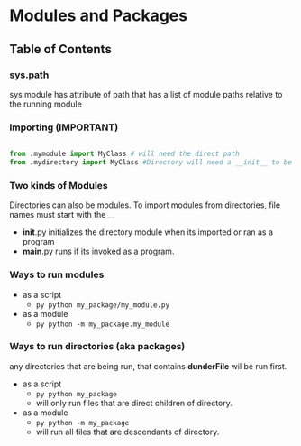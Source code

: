 # Modules and Packages

## Table of Contents

### sys.path

sys module has attribute of path that has a list of module paths relative to the running module

### Importing (IMPORTANT)

```py

from .mymodule import MyClass # will need the direct path
from .mydirectory import MyClass #Directory will need a __init__ to be converted to a package

```

### Two kinds of Modules

Directories can also be modules.
To import modules from directories, file names must start with the __

* __init__.py initializes the directory module when its imported or ran as a program
* __main__.py runs if its invoked as a program.

### Ways to run modules

* as a script
  * ```py python my_package/my_module.py```
* as a module
  * ```py python -m my_package.my_module```

### Ways to run directories (aka packages)

any directories that are being run, that contains __dunderFile__ wil be run first.

* as a script
  * ```py python my_package```
  * will only run files that are direct children of directory.
* as a module
  * ```py python -m my_package```
  * will run all files that are descendants of directory.
